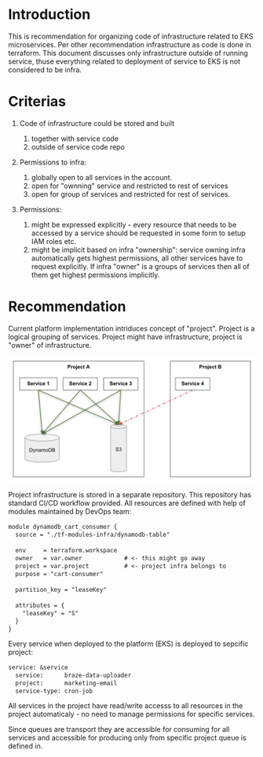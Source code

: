 # Introduction

This is recommendation for organizing code of infrastructure related to EKS microservices. Per other recommendation infrastructure as code is done in terraform.
This document discusses only infrastructure outside of running service, thuse everything related to deployment of service to EKS is not considered to be infra.

# Criterias

1. Code of infrastructure could be stored and built
    1. together with service code
    2. outside of service code repo

2. Permissions to infra:
    1. globally open to all services in the account.
    2. open for "ownning" service and restricted to rest of services
    3. open for group of services and restricted for rest of services.

3. Permissions:
    1. might be expressed explicitly - every resource that needs to be accessed by a service should be requested in some form to setup IAM roles etc.
    2. might be implicit based on infra "ownership": service owning infra automatically gets highest permissions, all other services have to request explicitly. If infra "owner" is a groups of services then all of them get highest permissions implicitly.

# Recommendation

Current platform implementation intriduces concept of "project". Project is a logical grouping of services. Project might have infrastructure, project is "owner" of infrastructure.

<img src="../images/infra-project.png">

Project infrastructure is stored in a separate repository. This repository has standard CI/CD workflow provided. All resources are defined with help of modules maintained by DevOps team:
```
module dynamodb_cart_consumer {
  source = "./tf-modules-infra/dynamodb-table"

  env     = terraform.workspace
  owner   = var.owner            # <- this might go away
  project = var.project          # <- project infra belongs to
  purpose = "cart-consumer"

  partition_key = "leaseKey"

  attributes = {
    "leaseKey" = "S"
  }
}
```

Every service when deployed to the platform (EKS) is deployed to sepcific project:

```
service: &service
  service:      braze-data-uploader
  project:      marketing-email
  service-type: cron-job
```

All services in the project have read/write accesss to all resources in the project automaticaly - no need to manage permissions for specific services.


Since queues are transport they are accessible for consuming for all services and accessible for producing only from specific project queue is defined in.
